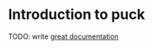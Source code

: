 # Introduction to puck

TODO: write [great documentation](http://jacobian.org/writing/great-documentation/what-to-write/)
